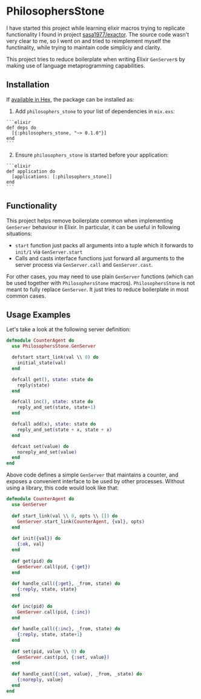 # PhilosophersStone

I have started this project while learning elixir macros trying to replicate functionality I found in project
[sasa1977/exactor](https://github.com/sasa1977/exactor).
The source code wasn't very clear to me, so I went on and tried to reimplement myself the functinality,
while trying to maintain code simpliciy and clarity.

This project tries to reduce boilerplate when writing Elixir `GenServer`s by making use of language metaprogramming
capabilities.

## Installation

If [available in Hex](https://hex.pm/docs/publish), the package can be installed as:

  1. Add `philosophers_stone` to your list of dependencies in `mix.exs`:

    ```elixir
    def deps do
      [{:philosophers_stone, "~> 0.1.0"}]
    end
    ```

  2. Ensure `philosophers_stone` is started before your application:

    ```elixir
    def application do
      [applications: [:philosophers_stone]]
    end
    ```

## Functionality

This project helps remove boilerplate common when implementing `GenServer` behaviour in Elixir. In particular, it can be useful in following situations:

* `start` function just packs all arguments into a tuple which it forwards to `init/1` via `GenServer.start`
* Calls and casts interface functions just forward all arguments to the server process via `GenServer.call` and `GenServer.cast`.

For other cases, you may need to use plain `GenServer` functions (which can be used together with `PhilosophersStone` macros).
`PhilosophersStone` is not meant to fully replace `GenServer`. It just tries to reduce boilerplate in most common cases.

## Usage Examples

Let's take a look at the following server definition:

```elixir
defmodule CounterAgent do
  use PhilosophersStone.GenServer

  defstart start_link(val \\ 0) do
    initial_state(val)
  end

  defcall get(), state: state do
    reply(state)
  end

  defcall inc(), state: state do
    reply_and_set(state, state+1)
  end

  defcall add(x), state: state do
    reply_and_set(state + x, state + x)
  end

  defcast set(value) do
    noreply_and_set(value)
  end
end
```

Above code defines a simple `GenServer` that maintains a counter, and exposes a convenient
interface to be used by other processes. Without using a library, this code would look like
that:

```elixir
defmodule CounterAgent do
  use GenServer
  
  def start_link(val \\ 0, opts \\ []) do
    GenServer.start_link(CounterAgent, {val}, opts)
  end
  
  def init({val}) do
    {:ok, val}
  end
  
  def get(pid) do
    GenServer.call(pid, {:get})
  end
  
  def handle_call({:get}, _from, state) do
    {:reply, state, state}
  end
  
  def inc(pid) do
    GenServer.call(pid, {:inc})
  end
  
  def handle_call({:inc}, _from, state) do
    {:reply, state, state+1}
  end
  
  def set(pid, value \\ 0) do
    GenServer.cast(pid, {:set, value})
  end
  
  def handle_cast({:set, value}, _from, _state) do
    {:noreply, value}
  end
end
```
